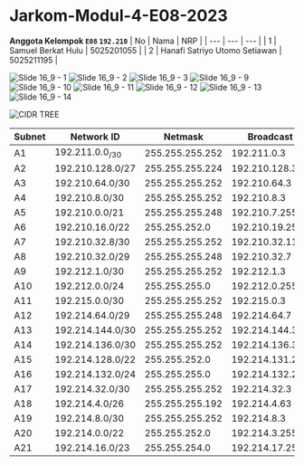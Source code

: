 # Jarkom-Modul-4-E08-2023

**Anggota Kelompok ``E08`` ``192.210``** 
| No | Nama | NRP |
| --- | --- | --- |
| 1 | Samuel Berkat Hulu | 5025201055 |
| 2 | Hanafi Satriyo Utomo Setiawan | 5025211195 |

![Slide 16_9 - 1](https://github.com/tiostwn/Jarkom-Modul-4-E08-2023/assets/53292102/e3da187f-4193-458f-9ddf-e50a2b8943b7)
![Slide 16_9 - 2](https://github.com/tiostwn/Jarkom-Modul-4-E08-2023/assets/53292102/4e01c192-a1f3-4ea2-9910-d7adc6a84215)
![Slide 16_9 - 3](https://github.com/tiostwn/Jarkom-Modul-4-E08-2023/assets/53292102/9d8ceab3-7c62-4c6b-8c64-bfa9ec01869e)
![Slide 16_9 - 9](https://github.com/tiostwn/Jarkom-Modul-4-E08-2023/assets/53292102/065b1e05-0906-49b3-b934-f231f372e064)
![Slide 16_9 - 10](https://github.com/tiostwn/Jarkom-Modul-4-E08-2023/assets/53292102/533ea34c-e3e1-48ca-9eca-207ed525f8e6)
![Slide 16_9 - 11](https://github.com/tiostwn/Jarkom-Modul-4-E08-2023/assets/53292102/229780f7-fc71-4ff7-95ce-a03d6e8d9abb)
![Slide 16_9 - 12](https://github.com/tiostwn/Jarkom-Modul-4-E08-2023/assets/53292102/ddf26ed5-3733-4629-805f-90ab1b20e09d)
![Slide 16_9 - 13](https://github.com/tiostwn/Jarkom-Modul-4-E08-2023/assets/53292102/7083cc54-0af4-409f-be9b-8dbaea6ebfac)
![Slide 16_9 - 14](https://github.com/tiostwn/Jarkom-Modul-4-E08-2023/assets/53292102/c0aeb31c-2ffa-4647-9ec4-1de073fb0405)

![CIDR TREE](https://github.com/tiostwn/Jarkom-Modul-4-E08-2023/assets/53292102/54890b53-f059-4120-ae0e-dece7aa201d9)


Subnet | Network ID | Netmask | Broadcast
--- | --- | --- | --- 
A1 | 192.211.0.0<sub>/30 </sub>| 255.255.255.252 | 192.211.0.3 
A2 | 192.210.128.0/27 | 255.255.255.224 | 192.210.128.32 
A3 | 192.210.64.0/30 | 255.255.255.252 | 192.210.64.3 
A4 | 192.210.8.0/30 | 255.255.255.252 | 192.210.8.3 
A5 | 192.210.0.0/21 | 255.255.255.248 | 192.210.7.255 
A6 | 192.210.16.0/22 | 255.255.252.0 | 192.210.19.255 
A7 | 192.210.32.8/30 | 255.255.255.252 | 192.210.32.11 
A8 | 192.210.32.0/29 | 255.255.255.248 | 192.210.32.7 
A9 | 192.212.1.0/30 | 255.255.255.252 | 192.212.1.3 
A10 | 192.212.0.0/24 | 255.255.255.0 | 192.212.0.255
A11 | 192.215.0.0/30 | 255.255.255.252 | 192.215.0.3 
A12 | 192.214.64.0/29 | 255.255.255.248 | 192.214.64.7
A13 | 192.214.144.0/30 | 255.255.255.252 | 192.214.144.3
A14 | 192.214.136.0/30 | 255.255.255.252 | 192.214.136.3
A15 | 192.214.128.0/22 | 255.255.252.0 | 192.214.131.255
A16 | 192.214.132.0/24 | 255.255.255.0 | 192.214.132.255
A17 | 192.214.32.0/30 | 255.255.255.252 | 192.214.32.3 
A18 | 192.214.4.0/26 | 255.255.255.192 | 192.214.4.63
A19 | 192.214.8.0/30 | 255.255.255.252 | 192.214.8.3
A20 | 192.214.0.0/22 | 255.255.252.0 | 192.214.3.255
A21 | 192.214.16.0/23 | 255.255.254.0 | 192.214.17.255 


